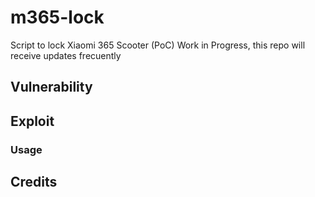 # m365-lock
Script to lock Xiaomi 365 Scooter (PoC)
Work in Progress, this repo will receive updates frecuently

## Vulnerability
## Exploit
### Usage
## Credits

